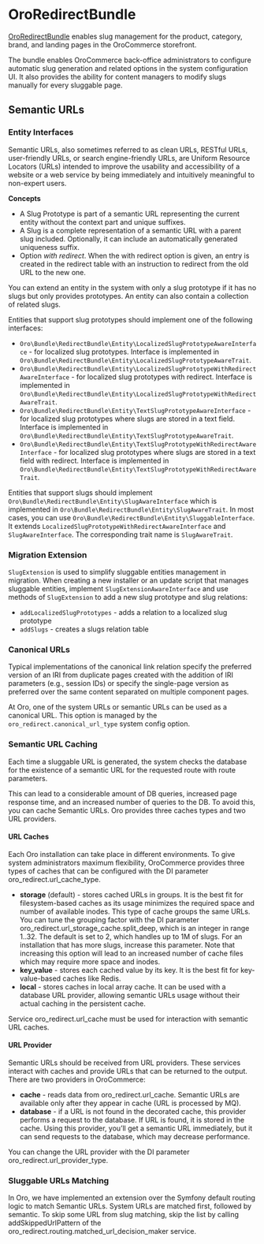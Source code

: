 <a id="bundle-docs-commerce-redireect-bundle"></a>

# OroRedirectBundle

<a href="https://github.com/oroinc/orocommerce/tree/master/src/Oro/Bundle/RedirectBundle" target="_blank">OroRedirectBundle</a> enables slug management for the product, category, brand, and landing pages in the OroCommerce storefront.

The bundle enables OroCommerce back-office administrators to configure automatic slug generation and related options in the system configuration UI. It also provides the ability for content managers to modify slugs manually for every sluggable page.

## Semantic URLs

### Entity Interfaces

Semantic URLs, also sometimes referred to as clean URLs, RESTful URLs, user-friendly URLs, or search engine-friendly URLs, are Uniform Resource Locators (URLs) intended to improve the usability and accessibility of a website or a web service by being immediately and intuitively meaningful to non-expert users.

**Concepts**

- A Slug Prototype is part of a semantic URL representing the current entity without the context part and unique suffixes.
- A Slug is a complete representation of a semantic URL with a parent slug included. Optionally, it can include an automatically generated uniqueness suffix.
- Option *with redirect*. When the with redirect option is given, an entry is created in the redirect table with an instruction to redirect from the old URL to the new one.

You can extend an entity in the system with only a slug prototype if it has no slugs but only provides prototypes. An entity can also contain a collection of related slugs.

Entities that support slug prototypes should implement one of the following interfaces:

- `Oro\Bundle\RedirectBundle\Entity\LocalizedSlugPrototypeAwareInterface` - for localized slug prototypes. Interface is implemented in `Oro\Bundle\RedirectBundle\Entity\LocalizedSlugPrototypeAwareTrait`.
- `Oro\Bundle\RedirectBundle\Entity\LocalizedSlugPrototypeWithRedirectAwareInterface` - for localized slug prototypes with redirect. Interface is implemented in `Oro\Bundle\RedirectBundle\Entity\LocalizedSlugPrototypeWithRedirectAwareTrait`.
- `Oro\Bundle\RedirectBundle\Entity\TextSlugPrototypeAwareInterface` - for localized slug prototypes where slugs are stored in a text field. Interface is implemented in `Oro\Bundle\RedirectBundle\Entity\TextSlugPrototypeAwareTrait`.
- `Oro\Bundle\RedirectBundle\Entity\TextSlugPrototypeWithRedirectAwareInterface` - for localized slug prototypes where slugs are stored in a text field with redirect. Interface is implemented in `Oro\Bundle\RedirectBundle\Entity\TextSlugPrototypeWithRedirectAwareTrait`.

Entities that support slugs should implement `Oro\Bundle\RedirectBundle\Entity\SlugAwareInterface` which is implemented in `Oro\Bundle\RedirectBundle\Entity\SlugAwareTrait`.
In most cases, you can use `Oro\Bundle\RedirectBundle\Entity\SluggableInterface`. It extends `LocalizedSlugPrototypeWithRedirectAwareInterface` and `SlugAwareInterface`. The corresponding trait name is `SlugAwareTrait`.

<a id="bundle-docs-commerce-redireect-bundle-migration-extension"></a>

### Migration Extension

`SlugExtension` is used to simplify sluggable entities management in migration. When creating a new installer or an update script that manages sluggable entities, implement `SlugExtensionAwareInterface` and use methods of `SlugExtension` to add a new slug prototype and slug relations:

- `addLocalizedSlugPrototypes` - adds a relation to a localized slug prototype
- `addSlugs` - creates a slugs relation table

### Canonical URLs

Typical implementations of the canonical link relation specify the preferred version of an IRI from duplicate pages created with the addition of IRI parameters (e.g., session IDs) or specify the single-page version as preferred over the same content separated on multiple component pages.

At Oro, one of the system URLs or semantic URLs can be used as a canonical URL. This option is managed by the `oro_redirect.canonical_url_type` system config option.

### Semantic URL Caching

Each time a sluggable URL is generated, the system checks the database for the existence of a semantic URL for the requested route with route parameters.

This can lead to a considerable amount of DB queries, increased page response time, and an increased number of queries to the DB. To avoid this, you can cache Semantic URLs. Oro provides three caches types and two URL providers.

#### URL Caches

Each Oro installation can take place in different environments. To give system administrators maximum flexibility, OroCommerce provides three types of caches that can be configured with the DI parameter oro_redirect.url_cache_type.

- **storage** (default) - stores cached URLs in groups. It is the best fit for filesystem-based caches as its usage minimizes the required space and number of available inodes. This type of cache groups the same URLs. You can tune the grouping factor with the DI parameter oro_redirect.url_storage_cache.split_deep, which is an integer in range 1..32. The default is set to 2, which handles up to 1M of slugs. For an installation that has more slugs, increase this parameter. Note that increasing this option will lead to an increased number of cache files which may require more space and inodes.
- **key_value** - stores each cached value by its key. It is the best fit for key-value-based caches like Redis.
- **local** - stores caches in local array cache. It can be used with a database URL provider, allowing semantic URLs usage without their actual caching in the persistent cache.

Service oro_redirect.url_cache  must be used for interaction with semantic URL caches.

#### URL Provider

Semantic URLs should be received from URL providers. These services interact with caches and provide URLs that can be returned to the output.
There are two providers in OroCommerce:

- **cache** - reads data from oro_redirect.url_cache. Semantic URLs are available only after they appear in cache (URL is processed by MQ).
- **database** - if a URL is not found in the decorated cache, this provider performs a request to the database. If URL is found, it is stored in the cache. Using this provider, you’ll get a semantic URL immediately, but it can send requests to the database, which may decrease performance.

You can change the URL provider with the DI parameter oro_redirect.url_provider_type.

### Sluggable URLs Matching

In Oro, we have implemented an extension over the Symfony default routing logic to match Semantic URLs. System URLs are matched first, followed by semantic.
To skip some URL from slug matching, skip the list by calling addSkippedUrlPattern of  the oro_redirect.routing.matched_url_decision_maker service.

<!-- Frontend -->
